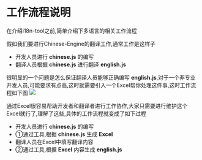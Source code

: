 # 工作流程说明
在介绍i18n-tool之前,简单介绍下多语言的相关工作流程

假如我们要进行Chinese-Engine的翻译工作,通常工作是这样子
- 开发人员进行 **chinese.js** 的编写
- 翻译人员根据 **chinese.js** 进行翻译 **english.js**

很明显的一个问题是怎么保证翻译人员能够正确编写 **english.js**,对于一个非专业开发人员,可能要求有点高,这时就需要引入一个Excel帮你处理这件事,这时工作流程如下图
![](../../assets/i18n/814df3c9.png)

通过Excel很容易帮助开发者和翻译者进行工作协作,大家只需要进行维护这个Excel就行了,理解了这些,具体的工作流程就变成了如下过程

- 开发人员进行 **chinese.js** 的编写
- ①通过工具,根据 **chinese.js** 生成 **Excel**
- 翻译人员在Excel中填写翻译内容
- ②通过工具,根据 **Excel** 内容生成 **english.js**


